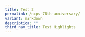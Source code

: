 ```yaml
---
title: Test 2
permalink: /ncps-78th-anniversary/
variant: markdown
description: ""
third_nav_title: Test Highlights
---
```

